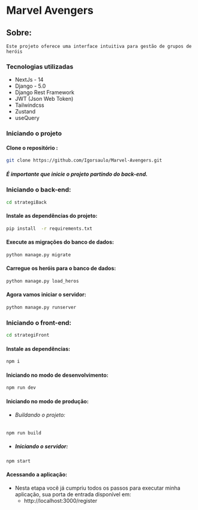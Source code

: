 # Marvel Avengers
## Sobre:
	Este projeto oferece uma interface intuitiva para gestão de grupos de heróis

### Tecnologias utilizadas
- NextJs - 14
- Django - 5.0
- Django Rest Framework
- JWT (Json Web Token)
- Tailwindcss
- Zustand 
- useQuery

### Iniciando o projeto

#### Clone o repositório :
```bash
git clone https://github.com/Igorsaulo/Marvel-Avengers.git
```

##### É importante que inicie o projeto partindo do back-end.


### Iniciando o back-end:

```bash
cd strategiBack
```

#### Instale as dependências do projeto:
```bash
pip install  -r requirements.txt 
```

#### Execute as migrações do banco de dados:
```bash
python manage.py migrate
```

#### Carregue os heróis para o banco de dados:
```bash
python manage.py load_heros
```

#### Agora vamos iniciar o servidor:
```bash
python manage.py runserver
```


### Iniciando o front-end:
```bash
cd strategiFront
```

#### Instale as dependências:
```bash
npm i 
```

#### Iniciando no modo de desenvolvimento:
```bash
npm run dev
```

#### Iniciando no modo de produção:
- ###### Buildando o projeto:
```bash
npm run build
```

- ##### Iniciando o servidor:
```bash
npm start
```

#### Acessando a aplicação:
- Nesta etapa você já cumpriu todos os passos para executar minha aplicação, sua porta de entrada disponível em:
	- http://localhost:3000/register

